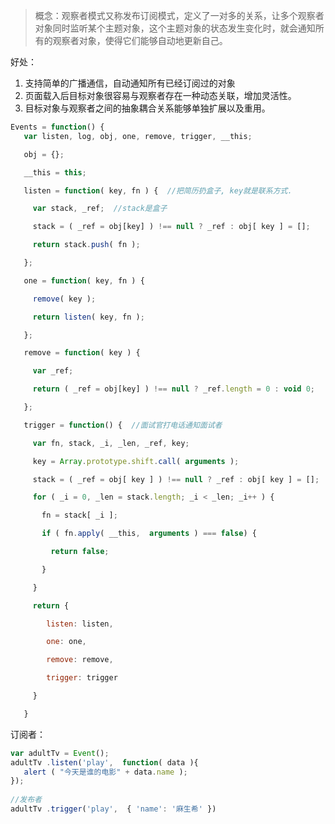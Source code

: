 > 概念：观察者模式又称发布订阅模式，定义了一对多的关系，让多个观察者对象同时监听某个主题对象，这个主题对象的状态发生变化时，就会通知所有的观察者对象，使得它们能够自动地更新自己。

好处：
1. 支持简单的广播通信，自动通知所有已经订阅过的对象
2. 页面载入后目标对象很容易与观察者存在一种动态关联，增加灵活性。
3. 目标对象与观察者之间的抽象耦合关系能够单独扩展以及重用。

```javascript
Events = function() {
   var listen, log, obj, one, remove, trigger, __this;

   obj = {};

   __this = this;

   listen = function( key, fn ) {  //把简历扔盒子, key就是联系方式.

     var stack, _ref;  //stack是盒子

     stack = ( _ref = obj[key] ) !== null ? _ref : obj[ key ] = [];

     return stack.push( fn );

   };

   one = function( key, fn ) {

     remove( key );

     return listen( key, fn );

   };

   remove = function( key ) {

     var _ref;

     return ( _ref = obj[key] ) !== null ? _ref.length = 0 : void 0;

   };

   trigger = function() {  //面试官打电话通知面试者

     var fn, stack, _i, _len, _ref, key;

     key = Array.prototype.shift.call( arguments ); 

     stack = ( _ref = obj[ key ] ) !== null ? _ref : obj[ key ] = [];

     for ( _i = 0, _len = stack.length; _i < _len; _i++ ) {

       fn = stack[ _i ];

       if ( fn.apply( __this,  arguments ) === false) {

         return false;

       }

     }

     return {

        listen: listen,

        one: one,

        remove: remove,

        trigger: trigger

     }

   }
```

订阅者：

```javascript
var adultTv = Event();
adultTv .listen('play',  function( data ){
   alert ( "今天是谁的电影" + data.name );
});
 
//发布者
adultTv .trigger('play',  { 'name': '麻生希' })

```